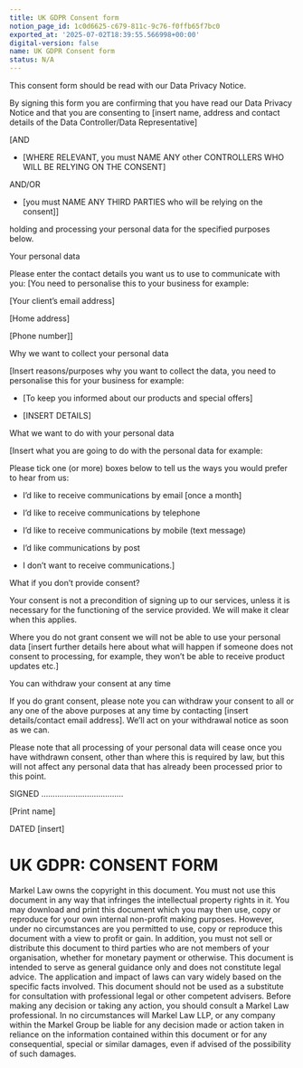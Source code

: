 ```yaml
---
title: UK GDPR Consent form
notion_page_id: 1c0d6625-c679-811c-9c76-f0ffb65f7bc0
exported_at: '2025-07-02T18:39:55.566998+00:00'
digital-version: false
name: UK GDPR Consent form
status: N/A
---
```


This consent form should be read with our Data Privacy Notice.

By signing this form you are confirming that you have read our Data Privacy Notice and that you are consenting to [insert name, address and contact details of the Data Controller/Data Representative]

[AND

- [WHERE RELEVANT, you must NAME ANY other CONTROLLERS WHO WILL BE RELYING ON THE CONSENT]

AND/OR

- [you must NAME ANY THIRD PARTIES who will be relying on the consent]]

holding and processing your personal data for the specified purposes below.

Your personal data

Please enter the contact details you want us to use to communicate with you: [You need to personalise this to your business for example:

[Your client’s email address]

[Home address]

[Phone number]]

Why we want to collect your personal data

[Insert reasons/purposes why you want to collect the data, you need to personalise this for your business for example:

- [To keep you informed about our products and special offers]

- [INSERT DETAILS]

What we want to do with your personal data

[Insert what you are going to do with the personal data for example:

Please tick one (or more) boxes below to tell us the ways you would prefer to hear from us:

- I’d like to receive communications by email [once a month]

- I’d like to receive communications by telephone

- I’d like to receive communications by mobile (text message)

- I’d like communications by post

- I don’t want to receive communications.]

What if you don’t provide consent?

Your consent is not a precondition of signing up to our services, unless it is necessary for the functioning of the service provided. We will make it clear when this applies.

Where you do not grant consent we will not be able to use your personal data [insert further details here about what will happen if someone does not consent to processing, for example, they won’t be able to receive product updates etc.]

You can withdraw your consent at any time

If you do grant consent, please note you can withdraw your consent to all or any one of the above purposes at any time by contacting [insert details/contact email address]. We’ll act on your withdrawal notice as soon as we can.

Please note that all processing of your personal data will cease once you have withdrawn consent, other than where this is required by law, but this will not affect any personal data that has already been processed prior to this point.

SIGNED ……………………………...

[Print name]

DATED [insert]

# UK GDPR: CONSENT FORM

Markel Law owns the copyright in this document. You must not use this document in any way that infringes the intellectual property rights in it. You may download and print this document which you may then use, copy or reproduce for your own internal non-profit making purposes. However, under no circumstances are you permitted to use, copy or reproduce this document with a view to profit or gain. In addition, you must not sell or distribute this document to third parties who are not members of your organisation, whether for monetary payment or otherwise. This document is intended to serve as general guidance only and does not constitute legal advice. The application and impact of laws can vary widely based on the specific facts involved. This document should not be used as a substitute for consultation with professional legal or other competent advisers. Before making any decision or taking any action, you should consult a Markel Law professional. In no circumstances will Markel Law LLP, or any company within the Markel Group be liable for any decision made or action taken in reliance on the information contained within this document or for any consequential, special or similar damages, even if advised of the possibility of such damages.